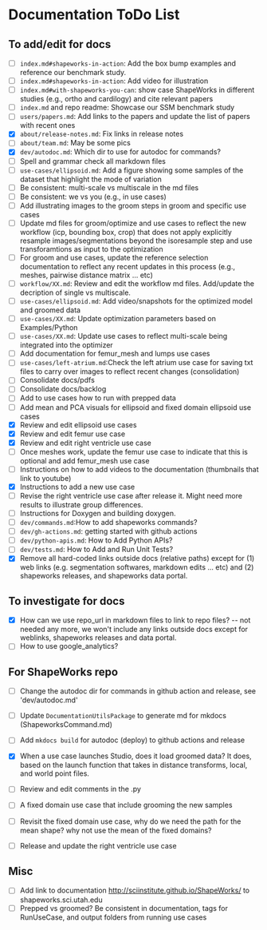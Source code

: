 # Documentation ToDo List


## To add/edit for docs

- [ ] `index.md#shapeworks-in-action`: Add the box bump examples and reference our benchmark study. 
- [ ] `index.md#shapeworks-in-action`: Add video for illustration
- [ ] `index.md#with-shapeworks-you-can`: show case ShapeWorks in different studies (e.g., ortho and cardilogy) and cite relevant papers
- [ ] `index.md` and repo readme: Showcase our SSM benchmark study
- [ ] `users/papers.md`: Add links to the papers and update the list of papers with recent ones
- [x] `about/release-notes.md`: Fix links in release notes
- [ ] `about/team.md`: May be some pics
- [x] `dev/autodoc.md`: Which dir to use for autodoc for commands? 
- [ ] Spell and grammar check all markdown files 
- [ ] `use-cases/ellipsoid.md`: Add a figure showing some samples of the dataset that highlight the mode of variation
- [ ] Be consistent: multi-scale vs multiscale in the md files
- [ ] Be consistent: we vs you (e.g., in use cases)
- [ ] Add illustrating images to the groom steps in groom and specific use cases
- [ ] Update md files for groom/optimize and use cases to reflect the new workflow (icp, bounding box, crop) that does not apply explicitly resample images/segmentations beyond the isoresample step and use transforamtions as input to the optimization
- [ ] For groom and use cases, update the reference selection documentation to reflect any recent updates in this process (e.g., meshes, pairwise distance matrix ... etc)
- [ ] `workflow/XX.md`: Review and edit the workflow md files. Add/update the decription of single vs multiscale.
- [ ] `use-cases/ellipsoid.md`: Add video/snapshots for the optimized model and groomed data
- [ ] `use-cases/XX.md`: Update optimization parameters based on Examples/Python
- [ ] `use-cases/XX.md`: Update use cases to reflect multi-scale being integrated into the optimizer
- [ ] Add documentation for femur_mesh and lumps use cases
- [ ] `use-cases/left-atrium.md`:Check the left atrium use case for saving txt files to carry over images to reflect recent changes (consolidation)
- [ ] Consolidate docs/pdfs
- [ ] Consolidate docs/backlog
- [ ] Add to use cases how to run with prepped data
- [ ] Add mean and PCA visuals for ellipsoid and fixed domain ellipsoid use cases
- [x] Review and edit ellipsoid use cases
- [x] Review and edit femur use case
- [x] Review and edit right ventricle use case
- [ ] Once meshes work, update the femur use case to indicate that this is optional and add femur_mesh use case
- [ ] Instructions on how to add videos to the documentation (thumbnails that link to youtube)
- [x] Instructions to add a new use case
- [ ] Revise the right ventricle use case after release it. Might need more results to illustrate group differences.
- [ ] Instructions for Doxygen and building doxygen.
- [ ] `dev/commands.md`:How to add shapeworks commands?
- [ ] `dev/gh-actions.md`: getting started with github actions
- [ ] `dev/python-apis.md`: How to Add Python APIs?
- [ ] `dev/tests.md`: How to Add and Run Unit Tests?
- [x] Remove all hard-coded links outside docs (relative paths) except for (1) web links (e.g. segmentation softwares, markdown edits ... etc) and (2) shapeworks releases, and shapeworks data portal.

## To investigate for docs
- [x] How can we use repo_url in markdown files to link to repo files? -- not needed any more, we won't include any links outside docs except for weblinks, shapeworks releases and data portal.
- [ ] How to use google_analytics?

## For ShapeWorks repo

- [ ] Change the autodoc dir for commands in github action and release, see 'dev/autodoc.md'
- [ ] Update `DocumentationUtilsPackage` to generate md for mkdocs (ShapeworksCommand.md)
- [ ] Add `mkdocs build` for autodoc (deploy) to github actions and release
- [x] When a use case launches Studio, does it load groomed data? It does, based on the launch function that takes in distance transforms, local, and world point files.
- [ ] Review and edit comments in the <use-case>.py
- [ ] A fixed domain use case that include grooming the new samples
- [ ] Revisit the fixed domain use case, why do we need the path for the mean shape? why not use the mean of the fixed domains?
- [ ] Release and update the right ventricle use case


## Misc
- [ ] Add link to documentation http://sciinstitute.github.io/ShapeWorks/ to shapeworks.sci.utah.edu
- [ ] Prepped vs groomed? Be consistent in documentation, tags for RunUseCase, and output folders from running use cases
